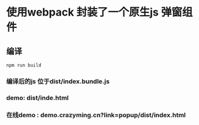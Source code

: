 # 使用webpack 封装了一个原生js 弹窗组件

## 编译
```
npm run build
```

### 编译后的js  位于dist/index.bundle.js

### demo: dist/inde.html

### 在线demo :  demo.crazyming.cn?link=popup/dist/index.html

